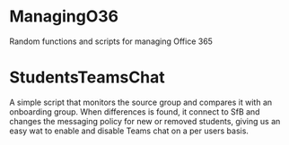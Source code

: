 # ManagingO36
Random functions and scripts for managing Office 365


# StudentsTeamsChat
A simple script that monitors the source group and compares it with an onboarding group.
When differences is found, it connect to SfB and changes the messaging policy for new or removed students, giving us an easy wat to enable and disable Teams chat on a per users basis.
